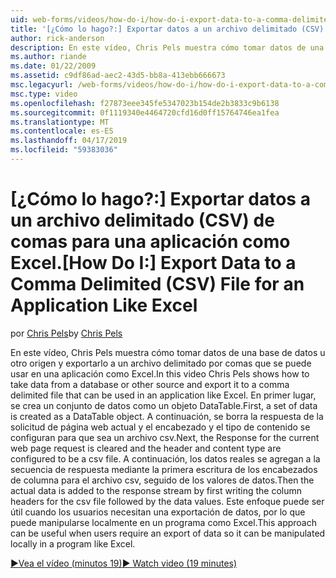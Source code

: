 ```yaml
---
uid: web-forms/videos/how-do-i/how-do-i-export-data-to-a-comma-delimited-csv-file-for-an-application-like-excel
title: '[¿Cómo lo hago?:] Exportar datos a un archivo delimitado (CSV) de comas para una aplicación como Excel | Microsoft Docs'
author: rick-anderson
description: En este vídeo, Chris Pels muestra cómo tomar datos de una base de datos u otro origen y exportarlo a un archivo delimitado por comas que se puede usar en una aplicación li...
ms.author: riande
ms.date: 01/22/2009
ms.assetid: c9df86ad-aec2-43d5-bb8a-413ebb666673
msc.legacyurl: /web-forms/videos/how-do-i/how-do-i-export-data-to-a-comma-delimited-csv-file-for-an-application-like-excel
msc.type: video
ms.openlocfilehash: f27873eee345fe5347023b154de2b3833c9b6138
ms.sourcegitcommit: 0f1119340e4464720cfd16d0ff15764746ea1fea
ms.translationtype: MT
ms.contentlocale: es-ES
ms.lasthandoff: 04/17/2019
ms.locfileid: "59383036"
---
```

# <a name="how-do-i-export-data-to-a-comma-delimited-csv-file-for-an-application-like-excel"></a><span data-ttu-id="94367-103">[¿Cómo lo hago?:] Exportar datos a un archivo delimitado (CSV) de comas para una aplicación como Excel.</span><span class="sxs-lookup"><span data-stu-id="94367-103">[How Do I:] Export Data to a Comma Delimited (CSV) File for an Application Like Excel</span></span>

<span data-ttu-id="94367-104">por [Chris Pels](https://twitter.com/chrispels)</span><span class="sxs-lookup"><span data-stu-id="94367-104">by [Chris Pels](https://twitter.com/chrispels)</span></span>

<span data-ttu-id="94367-105">En este vídeo, Chris Pels muestra cómo tomar datos de una base de datos u otro origen y exportarlo a un archivo delimitado por comas que se puede usar en una aplicación como Excel.</span><span class="sxs-lookup"><span data-stu-id="94367-105">In this video Chris Pels shows how to take data from a database or other source and export it to a comma delimited file that can be used in an application like Excel.</span></span> <span data-ttu-id="94367-106">En primer lugar, se crea un conjunto de datos como un objeto DataTable.</span><span class="sxs-lookup"><span data-stu-id="94367-106">First, a set of data is created as a DataTable object.</span></span> <span data-ttu-id="94367-107">A continuación, se borra la respuesta de la solicitud de página web actual y el encabezado y el tipo de contenido se configuran para que sea un archivo csv.</span><span class="sxs-lookup"><span data-stu-id="94367-107">Next, the Response for the current web page request is cleared and the header and content type are configured to be a csv file.</span></span> <span data-ttu-id="94367-108">A continuación, los datos reales se agregan a la secuencia de respuesta mediante la primera escritura de los encabezados de columna para el archivo csv, seguido de los valores de datos.</span><span class="sxs-lookup"><span data-stu-id="94367-108">Then the actual data is added to the response stream by first writing the column headers for the csv file followed by the data values.</span></span> <span data-ttu-id="94367-109">Este enfoque puede ser útil cuando los usuarios necesitan una exportación de datos, por lo que puede manipularse localmente en un programa como Excel.</span><span class="sxs-lookup"><span data-stu-id="94367-109">This approach can be useful when users require an export of data so it can be manipulated locally in a program like Excel.</span></span>

[<span data-ttu-id="94367-110">&#9654;Vea el vídeo (minutos 19)</span><span class="sxs-lookup"><span data-stu-id="94367-110">&#9654; Watch video (19 minutes)</span></span>](https://channel9.msdn.com/Blogs/ASP-NET-Site-Videos/how-do-i-export-data-to-a-comma-delimited-csv-file-for-an-application-like-excel)
